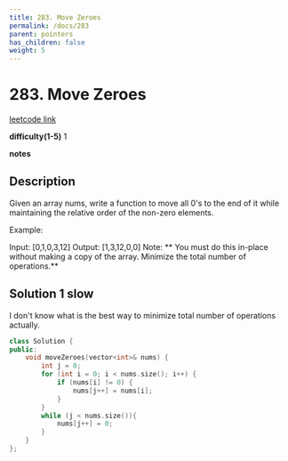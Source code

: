 ```yaml
---
title: 283. Move Zeroes
permalink: /docs/283
parent: pointers
has_children: false
weight: 5
---
```

# 283. Move Zeroes
[leetcode link](https://leetcode.com/problems/move-zeroes/)

**difficulty(1-5)** 
1

**notes**   


## Description
Given an array nums, write a function to move all 0's to the end of it while maintaining the relative order of the non-zero elements.

Example:

Input: [0,1,0,3,12]
Output: [1,3,12,0,0]
Note:
**
You must do this in-place without making a copy of the array.
Minimize the total number of operations.**

## Solution 1 slow
I don't know what is the best way to minimize total number of operations actually.

```c++
class Solution {
public:
    void moveZeroes(vector<int>& nums) {
        int j = 0;
        for (int i = 0; i < nums.size(); i++) {
            if (nums[i] != 0) {
                nums[j++] = nums[i];
            }
        }
        while (j < nums.size()){
            nums[j++] = 0;
        }
    }
};
```

<!-- 
Default label
{: .label }

Blue label
{: .label .label-blue }

Stable
{: .label .label-green }

New release
{: .label .label-purple }

Coming soon
{: .label .label-yellow }

Deprecated
{: .label .label-red } -->
